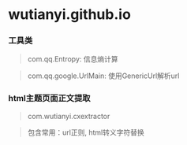 # wutianyi.github.io

### 工具类
> com.qq.Entropy: 信息熵计算

> com.qq.google.UrlMain: 使用GenericUrl解析url


### html主题页面正文提取
> com.wutianyi.cxextractor

> 包含常用：url正则, html转义字符替换
